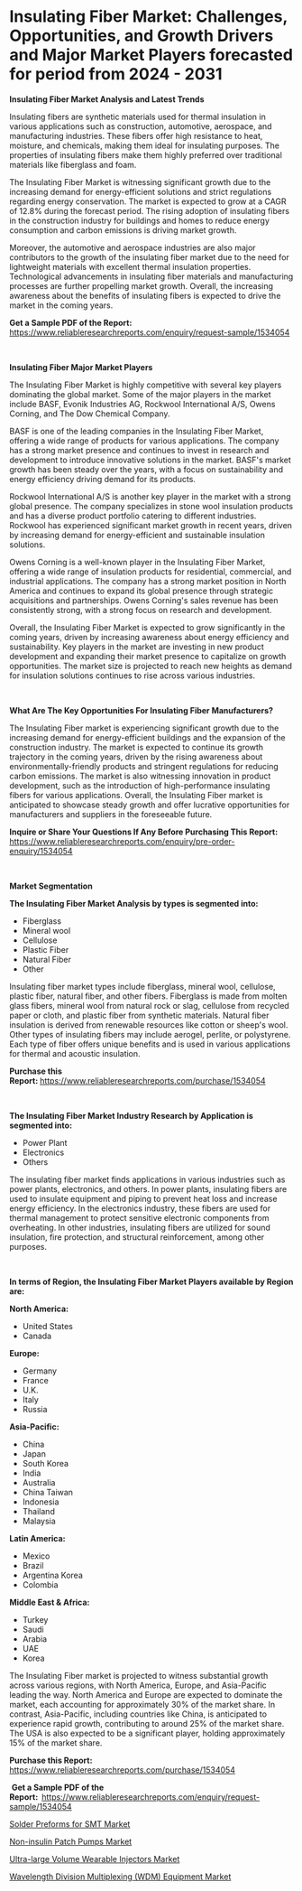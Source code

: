<p><h1>Insulating Fiber Market: Challenges, Opportunities, and Growth Drivers and Major Market Players forecasted for period from 2024 - 2031</h1></p><p><strong>Insulating Fiber Market Analysis and Latest Trends</strong></p>
<p><p>Insulating fibers are synthetic materials used for thermal insulation in various applications such as construction, automotive, aerospace, and manufacturing industries. These fibers offer high resistance to heat, moisture, and chemicals, making them ideal for insulating purposes. The properties of insulating fibers make them highly preferred over traditional materials like fiberglass and foam.</p><p>The Insulating Fiber Market is witnessing significant growth due to the increasing demand for energy-efficient solutions and strict regulations regarding energy conservation. The market is expected to grow at a CAGR of 12.8% during the forecast period. The rising adoption of insulating fibers in the construction industry for buildings and homes to reduce energy consumption and carbon emissions is driving market growth.</p><p>Moreover, the automotive and aerospace industries are also major contributors to the growth of the insulating fiber market due to the need for lightweight materials with excellent thermal insulation properties. Technological advancements in insulating fiber materials and manufacturing processes are further propelling market growth. Overall, the increasing awareness about the benefits of insulating fibers is expected to drive the market in the coming years.</p></p>
<p><strong>Get a Sample PDF of the Report:&nbsp;</strong> <a href="https://www.reliableresearchreports.com/enquiry/request-sample/1534054">https://www.reliableresearchreports.com/enquiry/request-sample/1534054</a></p>
<p>&nbsp;</p>
<p><strong>Insulating Fiber Major Market Players</strong></p>
<p><p>The Insulating Fiber Market is highly competitive with several key players dominating the global market. Some of the major players in the market include BASF, Evonik Industries AG, Rockwool International A/S, Owens Corning, and The Dow Chemical Company.</p><p>BASF is one of the leading companies in the Insulating Fiber Market, offering a wide range of products for various applications. The company has a strong market presence and continues to invest in research and development to introduce innovative solutions in the market. BASF's market growth has been steady over the years, with a focus on sustainability and energy efficiency driving demand for its products.</p><p>Rockwool International A/S is another key player in the market with a strong global presence. The company specializes in stone wool insulation products and has a diverse product portfolio catering to different industries. Rockwool has experienced significant market growth in recent years, driven by increasing demand for energy-efficient and sustainable insulation solutions.</p><p>Owens Corning is a well-known player in the Insulating Fiber Market, offering a wide range of insulation products for residential, commercial, and industrial applications. The company has a strong market position in North America and continues to expand its global presence through strategic acquisitions and partnerships. Owens Corning's sales revenue has been consistently strong, with a strong focus on research and development.</p><p>Overall, the Insulating Fiber Market is expected to grow significantly in the coming years, driven by increasing awareness about energy efficiency and sustainability. Key players in the market are investing in new product development and expanding their market presence to capitalize on growth opportunities. The market size is projected to reach new heights as demand for insulation solutions continues to rise across various industries.</p></p>
<p>&nbsp;</p>
<p><strong>What Are The Key Opportunities For Insulating Fiber Manufacturers?</strong></p>
<p><p>The Insulating Fiber market is experiencing significant growth due to the increasing demand for energy-efficient buildings and the expansion of the construction industry. The market is expected to continue its growth trajectory in the coming years, driven by the rising awareness about environmentally-friendly products and stringent regulations for reducing carbon emissions. The market is also witnessing innovation in product development, such as the introduction of high-performance insulating fibers for various applications. Overall, the Insulating Fiber market is anticipated to showcase steady growth and offer lucrative opportunities for manufacturers and suppliers in the foreseeable future.</p></p>
<p><strong>Inquire or Share Your Questions If Any Before Purchasing This Report:</strong> <a href="https://www.reliableresearchreports.com/enquiry/pre-order-enquiry/1534054">https://www.reliableresearchreports.com/enquiry/pre-order-enquiry/1534054</a></p>
<p>&nbsp;</p>
<p><strong>Market Segmentation</strong></p>
<p><strong>The Insulating Fiber Market Analysis by types is segmented into:</strong></p>
<p><ul><li>Fiberglass</li><li>Mineral wool</li><li>Cellulose</li><li>Plastic Fiber</li><li>Natural Fiber</li><li>Other</li></ul></p>
<p><p>Insulating fiber market types include fiberglass, mineral wool, cellulose, plastic fiber, natural fiber, and other fibers. Fiberglass is made from molten glass fibers, mineral wool from natural rock or slag, cellulose from recycled paper or cloth, and plastic fiber from synthetic materials. Natural fiber insulation is derived from renewable resources like cotton or sheep's wool. Other types of insulating fibers may include aerogel, perlite, or polystyrene. Each type of fiber offers unique benefits and is used in various applications for thermal and acoustic insulation.</p></p>
<p><strong>Purchase this Report:&nbsp;</strong><a href="https://www.reliableresearchreports.com/purchase/1534054">https://www.reliableresearchreports.com/purchase/1534054</a></p>
<p>&nbsp;</p>
<p><strong>The Insulating Fiber Market Industry Research by Application is segmented into:</strong></p>
<p><ul><li>Power Plant</li><li>Electronics</li><li>Others</li></ul></p>
<p><p>The insulating fiber market finds applications in various industries such as power plants, electronics, and others. In power plants, insulating fibers are used to insulate equipment and piping to prevent heat loss and increase energy efficiency. In the electronics industry, these fibers are used for thermal management to protect sensitive electronic components from overheating. In other industries, insulating fibers are utilized for sound insulation, fire protection, and structural reinforcement, among other purposes.</p></p>
<p>&nbsp;</p>
<p><strong>In terms of Region, the Insulating Fiber Market Players available by Region are:</strong></p>
<p>
    <p> <strong> North America: </strong>
        <ul>
            <li>United States</li>
            <li>Canada</li>
        </ul>
        </p> 
    <p> <strong> Europe: </strong>
        <ul>
            <li>Germany</li>
            <li>France</li>
            <li>U.K.</li>
            <li>Italy</li>
            <li>Russia</li>
        </ul>
        </p> 
    <p> <strong> Asia-Pacific: </strong>
        <ul>
            <li>China</li>
            <li>Japan</li>
            <li>South Korea</li>
            <li>India</li>
            <li>Australia</li>
            <li>China Taiwan</li>
            <li>Indonesia</li>
            <li>Thailand</li>
            <li>Malaysia</li>
        </ul>
        </p> 
    <p> <strong> Latin America: </strong>
        <ul>
            <li>Mexico</li>
            <li>Brazil</li>
            <li>Argentina Korea</li>
            <li>Colombia</li>
        </ul>
        </p> 
    <p> <strong> Middle East & Africa: </strong>
        <ul>
            <li>Turkey</li>
            <li>Saudi</li>
            <li>Arabia</li>
            <li>UAE</li>
            <li>Korea</li>
        </ul>
    </p>
    </p>
<p><p>The Insulating Fiber market is projected to witness substantial growth across various regions, with North America, Europe, and Asia-Pacific leading the way. North America and Europe are expected to dominate the market, each accounting for approximately 30% of the market share. In contrast, Asia-Pacific, including countries like China, is anticipated to experience rapid growth, contributing to around 25% of the market share. The USA is also expected to be a significant player, holding approximately 15% of the market share.</p></p>
<p><strong>Purchase this Report: </strong><a href="https://www.reliableresearchreports.com/purchase/1534054">https://www.reliableresearchreports.com/purchase/1534054</a></p>
<p>&nbsp;<strong>Get a Sample PDF of the Report:&nbsp;&nbsp;</strong><a href="https://www.reliableresearchreports.com/enquiry/request-sample/1534054">https://www.reliableresearchreports.com/enquiry/request-sample/1534054</a></p>
<p><strong></strong></p>
<p><p><a href="https://iodized-pantydraco-05c.notion.site/Solder-Preforms-for-SMT-Market-Challenges-Opportunities-and-Growth-Drivers-and-Major-Market-Playe-1bf82767926c4f8d9f62b5f7b8803137">Solder Preforms for SMT Market</a></p><p><a href="https://view.publitas.com/reportprime-1/non-insulin-patch-pumps-market-share-market-new-trends-analysis-report-by-type-by-application-by-end-use-by-region-and-segment-forecasts-2023-2030/">Non-insulin Patch Pumps Market</a></p><p><a href="https://view.publitas.com/reportprime-1/ultra-large-volume-wearable-injectors-market-growth-market-trends-covid-19-impact-and-forecasts-for-period-from-2023-2030/">Ultra-large Volume Wearable Injectors Market</a></p><p><a href="https://view.publitas.com/reportprime-1/wavelength-division-multiplexing-wdm-equipment-market-size-furnishes-valuable-information-encompassing-market-share-market-trends-and-projections-spanning-from-2023-to-2030/">Wavelength Division Multiplexing (WDM) Equipment Market</a></p></p>